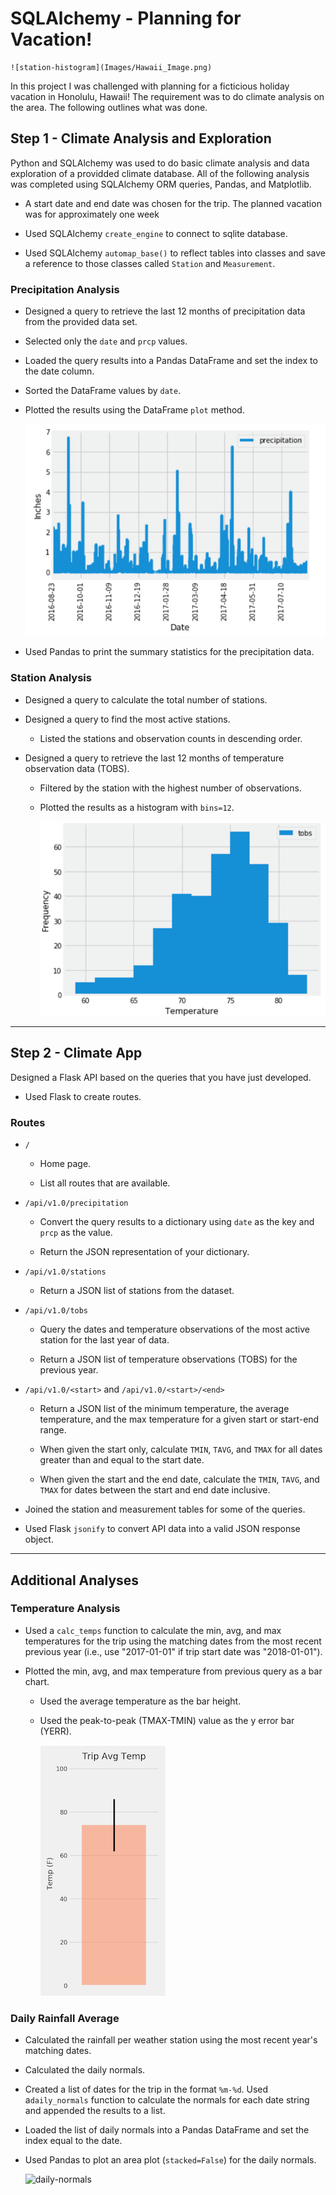 # SQLAlchemy - Planning for Vacation!

    ![station-histogram](Images/Hawaii_Image.png)

In this project I was challenged with planning for a ficticious holiday vacation in Honolulu, Hawaii! The requirement was to do climate analysis on the area. The following outlines what was done.

## Step 1 - Climate Analysis and Exploration

Python and SQLAlchemy was used to do basic climate analysis and data exploration of a providded climate database. All of the following analysis was completed using SQLAlchemy ORM queries, Pandas, and Matplotlib.

* A start date and end date was chosen for the trip. The planned vacation was for approximately one week

* Used SQLAlchemy `create_engine` to connect to sqlite database.

* Used SQLAlchemy `automap_base()` to reflect tables into classes and save a reference to those classes called `Station` and `Measurement`.

### Precipitation Analysis

* Designed a query to retrieve the last 12 months of precipitation data from the provided data set.

* Selected only the `date` and `prcp` values.

* Loaded the query results into a Pandas DataFrame and set the index to the date column.

* Sorted the DataFrame values by `date`.

* Plotted the results using the DataFrame `plot` method.

  ![precipitation](Images/Precipitation_Analysis.png)

* Used Pandas to print the summary statistics for the precipitation data.

### Station Analysis

* Designed a query to calculate the total number of stations.

* Designed a query to find the most active stations.

  * Listed the stations and observation counts in descending order.

* Designed a query to retrieve the last 12 months of temperature observation data (TOBS).

  * Filtered by the station with the highest number of observations.

  * Plotted the results as a histogram with `bins=12`.

    ![station-histogram](Images/Station_Histogram.png)

- - -

## Step 2 - Climate App

Designed a Flask API based on the queries that you have just developed.

* Used Flask to create routes.

### Routes

* `/`

  * Home page.

  * List all routes that are available.

* `/api/v1.0/precipitation`

  * Convert the query results to a dictionary using `date` as the key and `prcp` as the value.

  * Return the JSON representation of your dictionary.

* `/api/v1.0/stations`

  * Return a JSON list of stations from the dataset.

* `/api/v1.0/tobs`
  * Query the dates and temperature observations of the most active station for the last year of data.
  
  * Return a JSON list of temperature observations (TOBS) for the previous year.

* `/api/v1.0/<start>` and `/api/v1.0/<start>/<end>`

  * Return a JSON list of the minimum temperature, the average temperature, and the max temperature for a given start or start-end range.

  * When given the start only, calculate `TMIN`, `TAVG`, and `TMAX` for all dates greater than and equal to the start date.

  * When given the start and the end date, calculate the `TMIN`, `TAVG`, and `TMAX` for dates between the start and end date inclusive.

* Joined the station and measurement tables for some of the queries.

* Used Flask `jsonify` to convert API data into a valid JSON response object.

- - -

## Additional Analyses

### Temperature Analysis

* Used a `calc_temps` function to calculate the min, avg, and max temperatures for the trip using the matching dates from the most recent previous year (i.e., use "2017-01-01" if trip start date was "2018-01-01").

* Plotted the min, avg, and max temperature from previous query as a bar chart.

  * Used the average temperature as the bar height.

  * Used the peak-to-peak (TMAX-TMIN) value as the y error bar (YERR).

    ![temperature](Images/Trip_Avg_Temp_Analysis.png)

### Daily Rainfall Average

* Calculated the rainfall per weather station using the most recent year's matching dates.

* Calculated the daily normals. 

* Created a list of dates for the trip in the format `%m-%d`. Used a`daily_normals` function to calculate the normals for each date string and appended the results to a list.

* Loaded the list of daily normals into a Pandas DataFrame and set the index equal to the date.

* Used Pandas to plot an area plot (`stacked=False`) for the daily normals.

  ![daily-normals](Images/DailyNNormals.png)

